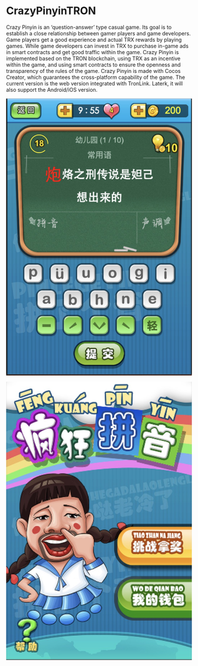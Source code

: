 # CrazyPinyinTRON

Crazy Pinyin is an ‘question-answer’ type casual game. Its goal is to establish a close relationship between gamer players and game developers. Game players get a good experience and actual TRX rewards by playing games. While game developers can invest in TRX to purchase in-game ads in smart contracts and get good traffic within the game. Crazy Pinyin is implemented based on the TRON blockchain, using TRX as an incentive within the game, and using smart contracts to ensure the openness and transparency of the rules of the game. Crazy Pinyin is made with Cocos Creator, which guarantees the cross-platform capability of the game. The current version is the web version integrated with TronLink. Laterk, it will also support the Android/iOS version.

![](https://github.com/qingyeyin/CrazyPinyinTRON/blob/master/screenshots/1.jpg)

![](https://github.com/qingyeyin/CrazyPinyinTRON/blob/master/screenshots/2.jpg)
